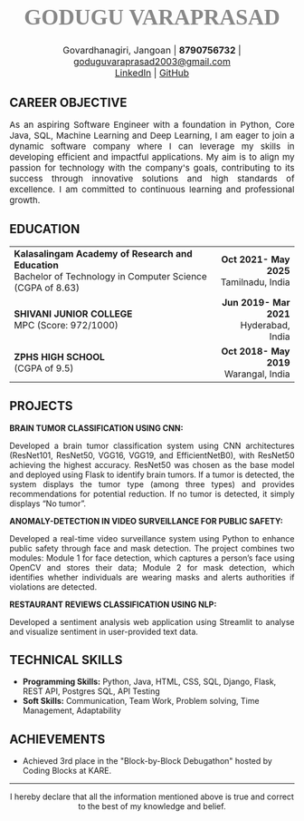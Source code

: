 <!-- Centered Name -->
<h1 align="center" style="font-size:2.8em; font-family:serif; color:#888;">GODUGU VARAPRASAD</h1>

<!-- Centered Contact Details -->
<p align="center" style="font-size:1.15em;">
  Govardhanagiri, Jangoan |
  <b>8790756732</b> |
  <a href="mailto:goduguvaraprasad2003@gmail.com">goduguvaraprasad2003@gmail.com</a><br>
  <a href="https://www.linkedin.com/in/varaprasad-godugu-512574241/">LinkedIn</a> |
  <a href="https://github.com/varaprasad1301">GitHub</a>
</p>

<!-- <hr> -->

<!-- Section: Career Objective -->
<h2><b>CAREER OBJECTIVE</b></h2>
<!-- <hr style="margin-top:-18px;"> -->
<p align="justify" style="font-size:1.08em;">
As an aspiring Software Engineer with a foundation in Python, Core Java, SQL, Machine Learning and Deep Learning, I am eager to join a dynamic software company where I can leverage my skills in developing efficient and impactful applications. My aim is to align my passion for technology with the company's goals, contributing to its success through innovative solutions and high standards of excellence. I am committed to continuous learning and professional growth.
</p>

<!-- Section: Education -->
<h2><b>EDUCATION</b></h2>
<!-- <hr style="margin-top:-18px;"> -->
<table width="100%">
  <tr>
    <td width="72%"><b>Kalasalingam Academy of Research and Education</b><br>Bachelor of Technology in Computer Science (CGPA of 8.63)</td>
    <td align="right"><b>Oct 2021- May 2025</b><br>Tamilnadu, India</td>
  </tr>
  <tr>
    <td width="72%"><b>SHIVANI JUNIOR COLLEGE</b><br>MPC (Score: 972/1000)</td>
    <td align="right"><b>Jun 2019- Mar 2021</b><br>Hyderabad, India</td>
  </tr>
  <tr>
    <td width="72%"><b>ZPHS HIGH SCHOOL</b><br>(CGPA of 9.5)</td>
    <td align="right"><b>Oct 2018- May 2019</b><br>Warangal, India</td>
  </tr>
</table>

<!-- Section: Projects -->
<h2><b>PROJECTS</b></h2>
<!-- <hr style="margin-top:-18px;"> -->
<b>BRAIN TUMOR CLASSIFICATION USING CNN:</b>
<p align="justify">
    Developed a brain tumor classification system using CNN architectures (ResNet101, ResNet50, VGG16, VGG19, and EfficientNetB0), with ResNet50 achieving the highest accuracy. ResNet50 was chosen as the base model and deployed using Flask to identify brain tumors. If a tumor is detected, the system displays the tumor type (among three types) and provides recommendations for potential reduction. If no tumor is detected, it simply displays “No tumor”.
</p>
<b>ANOMALY-DETECTION IN VIDEO SURVEILLANCE FOR PUBLIC SAFETY:</b>
<p align="justify">
  Developed a real-time video surveillance system using Python to enhance public safety through face and mask detection. The project combines two modules: Module 1 for face detection, which captures a person’s face using OpenCV and stores their data; Module 2 for mask detection, which identifies whether individuals are wearing masks and alerts authorities if violations are detected.
</p>
<b>RESTAURANT REVIEWS CLASSIFICATION USING NLP:</b>
<p align="justify">
  Developed a sentiment analysis web application using Streamlit to analyse and visualize sentiment in user-provided text data.
</p>

<!-- Section: Technical Skills -->
<h2><b>TECHNICAL SKILLS</b></h2>
<!-- <hr style="margin-top:-18px;"> -->
<ul>
  <li><b>Programming Skills:</b> Python, Java, HTML, CSS, SQL, Django, Flask, REST API, Postgres SQL, API Testing</li>
  <li><b>Soft Skills:</b> Communication, Team Work, Problem solving, Time Management, Adaptability</li>
</ul>

<!-- Section: Achievements -->
<h2><b>ACHIEVEMENTS</b></h2>
<!-- <hr style="margin-top:-18px;"> -->
<ul>
  <li>Achieved 3rd place in the "Block-by-Block Debugathon" hosted by Coding Blocks at KARE.</li>
</ul>

<hr>

<p align = 'center' style="font-size:1em;">
I hereby declare that all the information mentioned above is true and correct to the best of my knowledge and belief.
</p>
